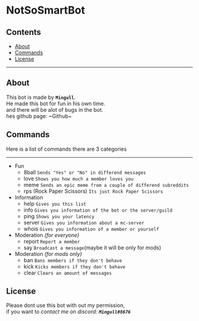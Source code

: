 # NotSoSmartBot

## Contents

- [About](#about)
- [Commands](#commands)
- [License](#license)

---

## About

This bot is made by **`Mingull`**. <br />
He made this bot for fun in his own time. <br />
and there will be alot of bugs in the bot. <br />
hes github page: ~Github~

## Commands

Here is a list of commands
there are 3 categories
***

- Fun
  - 8ball `Sends "Yes" or "No" in differend messages`
  - love `Shows you how much a member loves you`
  - meme `Sends an epic meme from a couple of differend subreddits`
  - rps (Rock Paper Scissors) `Its just Rock Paper Scissors`
- Information
  - help `Gives you this list`
  - info `Gives you information of the bot or the server/guild`
  - ping `Shows you your latency`
  - server `Gives you information about a mc-server`
  - whois `Gives you information of a member or yourself`
- Moderation _(for everyone)_
  - report `Report a member`
  - say `Broadcast a message`(maybe it will be only for mods)
- Moderation _(for mods only)_
  - ban `Bans members if they don't behave`
  - kick `Kicks members if they don't behave`
  - clear `Clears an amount of messages`

## License

Please dont use this bot with out my permission,<br />
if you want to _contact me on discord: **`Mingull#8676`**_
